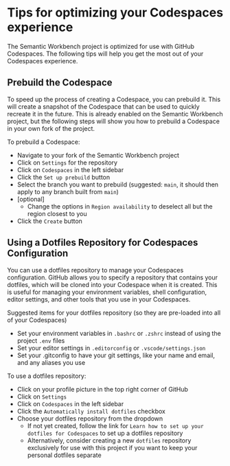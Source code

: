 # Tips for optimizing your Codespaces experience

The Semantic Workbench project is optimized for use with GitHub Codespaces. The following tips will help you get the most out of your Codespaces experience.

## Prebuild the Codespace

To speed up the process of creating a Codespace, you can prebuild it. This will create a snapshot of the Codespace that can be used to quickly recreate it in the future. This is already enabled on the Semantic Workbench project, but the following steps will show you how to prebuild a Codespace in your own fork of the project.

To prebuild a Codespace:

- Navigate to your fork of the Semantic Workbench project
- Click on `Settings` for the repository
- Click on `Codespaces` in the left sidebar
- Click the `Set up prebuild` button
- Select the branch you want to prebuild (suggested: `main`, it should then apply to any branch built from `main`)
- [optional]
  - Change the options in `Region availability` to deselect all but the region closest to you
- Click the `Create` button

## Using a Dotfiles Repository for Codespaces Configuration

You can use a dotfiles repository to manage your Codespaces configuration. GitHub allows you to specify a repository that contains your dotfiles, which will be cloned into your Codespace when it is created. This is useful for managing your environment variables, shell configuration, editor settings, and other tools that you use in your Codespaces.

Suggested items for your dotfiles repository (so they are pre-loaded into all of your Codespaces)

- Set your environment variables in `.bashrc` or `.zshrc` instead of using the project `.env` files
- Set your editor settings in `.editorconfig` or `.vscode/settings.json`
- Set your .gitconfig to have your git settings, like your name and email, and any aliases you use

To use a dotfiles repository:

- Click on your profile picture in the top right corner of GitHub
- Click on `Settings`
- Click on `Codespaces` in the left sidebar
- Click the `Automatically install dotfiles` checkbox
- Choose your dotfiles repository from the dropdown
  - If not yet created, follow the link for `Learn how to set up your dotfiles for Codespaces` to set up a dotfiles repository
  - Alternatively, consider creating a new `dotfiles` repository exclusively for use with this project if you want to keep your personal dotfiles separate
